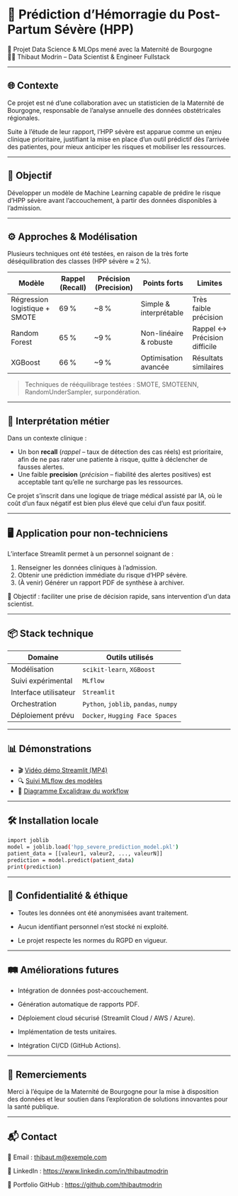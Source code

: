 # 🧠 Prédiction d’Hémorragie du Post-Partum Sévère (HPP)

🌟 Projet Data Science & MLOps mené avec la Maternité de Bourgogne  
👨‍💻 Thibaut Modrin – Data Scientist & Engineer Fullstack

---

## 🌐 Contexte

Ce projet est né d’une collaboration avec un statisticien de la Maternité de Bourgogne, responsable de l’analyse annuelle des données obstétricales régionales.

Suite à l’étude de leur rapport, l’HPP sévère est apparue comme un enjeu clinique prioritaire, justifiant la mise en place d’un outil prédictif dès l’arrivée des patientes, pour mieux anticiper les risques et mobiliser les ressources.

---

## 🎯 Objectif

Développer un modèle de Machine Learning capable de prédire le risque d’HPP sévère avant l’accouchement, à partir des données disponibles à l’admission.

---

## ⚙️ Approches & Modélisation

Plusieurs techniques ont été testées, en raison de la très forte déséquilibration des classes (HPP sévère ≈ 2 %).

| Modèle                        | Rappel (Recall) | Précision (Precision) | Points forts               | Limites                        |
|------------------------------|------------------|------------------------|----------------------------|--------------------------------|
| Régression logistique + SMOTE | 69 %             | ~8 %                   | Simple & interprétable     | Très faible précision          |
| Random Forest                 | 65 %             | ~9 %                   | Non-linéaire & robuste     | Rappel ↔ Précision difficile   |
| XGBoost                       | 66 %             | ~9 %                   | Optimisation avancée       | Résultats similaires           |

> Techniques de rééquilibrage testées : SMOTE, SMOTEENN, RandomUnderSampler, surpondération.

---

## 📌 Interprétation métier

Dans un contexte clinique :

- Un bon **recall** (*rappel* – taux de détection des cas réels) est prioritaire, afin de ne pas rater une patiente à risque, quitte à déclencher de fausses alertes.
- Une faible **precision** (*précision* – fiabilité des alertes positives) est acceptable tant qu’elle ne surcharge pas les ressources.

Ce projet s’inscrit dans une logique de triage médical assisté par IA, où le coût d’un faux négatif est bien plus élevé que celui d’un faux positif.

---

## 🖥️ Application pour non-techniciens

L’interface Streamlit permet à un personnel soignant de :

1. Renseigner les données cliniques à l’admission.
2. Obtenir une prédiction immédiate du risque d’HPP sévère.
3. (À venir) Générer un rapport PDF de synthèse à archiver.

🎯 Objectif : faciliter une prise de décision rapide, sans intervention d’un data scientist.

---

## 📦 Stack technique

| Domaine              | Outils utilisés                            |
|----------------------|--------------------------------------------|
| Modélisation         | `scikit-learn`, `XGBoost`                  |
| Suivi expérimental   | `MLflow`                                   |
| Interface utilisateur| `Streamlit`                                |
| Orchestration        | `Python`, `joblib`, `pandas`, `numpy`      |
| Déploiement prévu    | `Docker`, `Hugging Face Spaces`            |

---

## 📊 Démonstrations

- 🎬 [Vidéo démo Streamlit (MP4)](https://github.com/thibautmodrin/Jedha_Full_Stack_HPP_Prediction/blob/main/03_Streamlit/Demo_Streamlit_HPP_Prediction.mp4)
- 🔍 [Suivi MLflow des modèles](https://thibautmodrin-mlflow.hf.space/)
- 🧩 [Diagramme Excalidraw du workflow](https://excalidraw.com/#json=rnFRCGx3gE_yHOTYRAbOv,cYMyt0FhFy2jG_s2-aF4bw)

---

## 🛠️ Installation locale

```bash
import joblib
model = joblib.load('hpp_severe_prediction_model.pkl')
patient_data = [[valeur1, valeur2, ..., valeurN]]
prediction = model.predict(patient_data)
print(prediction)
```
---

## 🔐 Confidentialité & éthique
- Toutes les données ont été anonymisées avant traitement.

- Aucun identifiant personnel n’est stocké ni exploité.

- Le projet respecte les normes du RGPD en vigueur.

---

## 🛤️ Améliorations futures
- Intégration de données post-accouchement.

- Génération automatique de rapports PDF.

- Déploiement cloud sécurisé (Streamlit Cloud / AWS / Azure).

- Implémentation de tests unitaires.

- Intégration CI/CD (GitHub Actions).

---

## 🙏 Remerciements
Merci à l’équipe de la Maternité de Bourgogne pour la mise à disposition des données et leur soutien dans l’exploration de solutions innovantes pour la santé publique.

---

## 📬 Contact
📧 Email : thibaut.m@exemple.com

🔗 LinkedIn : https://www.linkedin.com/in/thibautmodrin

🧰 Portfolio GitHub : https://github.com/thibautmodrin
